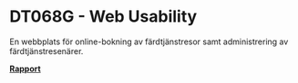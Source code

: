 # DT068G - Web Usability

En webbplats för online-bokning av färdtjänstresor samt administrering av färdtjänstresenärer.

[__Rapport__](https://github.com/albinronnkvist/Course_DT068G_WebUsability/blob/master/DT068G_essay_sv.pdf)
